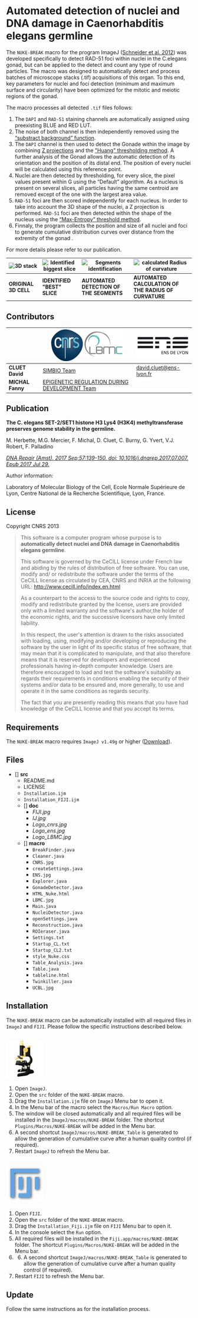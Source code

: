 Automated detection of nuclei and DNA damage in Caenorhabditis elegans germline
===

The `NUKE-BREAK` macro for the program ImageJ ([Schneider et al. 2012](https://www.ncbi.nlm.nih.gov/pmc/articles/PMC5554542/)) was developed specifically to detect RAD-51 foci within nuclei in the C.elegans gonad, but can be applied to the detect and count any type of round particles. The macro was designed to automatically detect and process batches of microscope stacks (.tif) acquisitions of this organ. To this end, key parameters for nuclei and foci detection (minimum and maximum surface and circularity) have been optimized for the mitotic and meiotic regions of the gonad.


The macro processes all detected `.tif` files follows:
1. The `DAPI` and `RAD-51` staining channels are automatically assigned using preexisting BLUE and RED LUT.
2. The noise of both channel is then independently removed using the [“substract background” function](http://ieeexplore.ieee.org/document/1654163/?reload=true).
3. The `DAPI` channel is then used to detect the Gonade within the image by combining [Z projections](https://www.biotechniques.com/biotechniques/BiotechniquesJournal/supplements/2007/July/ImageJ-for-microscopy/biotechniques-42894.html) and the ["Huang" thresholding method](https://pdfs.semanticscholar.org/8906/64d6e7861253bd8c36d0e9079f96c9f22d67.pdf). A further analysis of the Gonad allows the automatic detection of its orientation and the position of its distal end. The position of every nuclei will be calculated using this reference point.
4. Nuclei are then detected by thresholding, for every slice, the pixel values present within G using the “Default” algorithm. As a nucleus is present on several slices, all particles having the same centroid are removed except of the one with the largest area value.
5. `RAD-51` foci are then scored independently for each nucleus. In order to take into account the 3D shape of the nuclei, a Z projection is performed. `RAD-51` foci are then detected within the shape of the nucleus using the [“Max-Entropy” threshold method](https://www.sciencedirect.com/science/article/pii/0734189X85901252).
6. Finnaly, the program collects the position and size of all nuclei and foci to generate cumulative distribution curves over distance from the extremity of the gonad .

For more details please refer to our publication.

|![3D stack](src/doc/3D.jpg)|![Identified biggest slice](src/doc/Slice.jpg)|![Segments identification](src/doc/Identification.jpg)|![calculated Radius of curvature](src/doc/Segment.jpg)
|-------------------------------------|-----------------------------------|-----------------------------------|-----------------------------------|
|**ORIGINAL 3D CELL**   |**IDENTIFIED "BEST" SLICE**   |**AUTOMATED DETECTION OF THE SEGMENTS**   |**AUTOMATED CALCULATION OF THE RADIUS OF CURVATURE**   |

**Contributors**
--

||![CNRS Logo](src/doc/Logo_cnrs.jpg) ![LBMC Logo](src/doc/Logo_LBMC.jpg)|![ENS Logo](src/doc/Logo_ens.jpg) |
|-----------------------------|------------|------------|
|**CLUET David**|[SIMBIO Team](http://www.ens-lyon.fr/LBMC/equipes/simbio/home?set_language=en&cl=en)|[david.cluet@ens-lyon.fr](david.cluet@ens-lyon.fr)|
|**MICHAL Fanny**|[EPIGENETIC REGULATION DURING DEVELOPMENT Team](http://www.ens-lyon.fr/LBMC/equipes/EpiDev)     | |


**Publication**
--


**The C. elegans SET-2/SET1 histone H3 Lys4 (H3K4) methyltransferase preserves genome stability in the germline.**

M. Herbette, M.G. Mercier, F. Michal, D. Cluet, C. Burny, G. Yvert, V.J. Robert, F. Palladino


[*DNA Repair (Amst). 2017 Sep;57:139-150. doi: 10.1016/j.dnarep.2017.07.007. Epub 2017 Jul 29.*](https://www.sciencedirect.com/science/article/pii/S1568786417302707?via%3Dihub)

Author information:

Laboratory of Molecular Biology of the Cell, Ecole Normale Supérieure de Lyon,
Centre National de la Recherche Scientifique, Lyon, France.




License
--

Copyright CNRS 2013


>This software is a computer program whose purpose is to **automatically detect nuclei and DNA damage in Caenorhabditis elegans germline**.
>
>This software is governed by the CeCILL  license under French law and abiding
by the rules of distribution of free software. You can use, modify and/ or
redistribute the software under the terms of the CeCILL license as circulated
by CEA, CNRS and INRIA at the following URL:
http://www.cecill.info/index.en.html
>
>As a counterpart to the access to the source code and  rights to copy, modify
and redistribute granted by the license, users are provided only with a limited
warranty  and the software's author,the holder of the economic rights, and the
successive licensors have only limited liability.
>
>In this respect, the user's attention is drawn to the risks associated with
loading, using, modifying and/or developing or reproducing the software by the
user in light of its specific status of free software, that may mean  that it
is complicated to manipulate, and that also therefore means  that it is
reserved for developers  and  experienced professionals having in-depth
computer knowledge. Users are therefore encouraged to load and test the
software's suitability as regards their requirements in conditions enabling
the security of their systems and/or data to be ensured and, more generally,
to use and operate it in the same conditions as regards security.
>
>The fact that you are presently reading this means that you have had knowledge
of the CeCILL license and that you accept its terms.


**Requirements**
--
The `NUKE-BREAK` macro requires `ImageJ v1.49g` or higher ([Download](https://imagej.nih.gov/ij/download.html)).



**Files**
--
- [] **src**
    - README.md
    - LICENSE
    - `Installation.ijm`
    - `Installation_FIJI.ijm`
    - [] **doc**
        - *FIJI.jpg*
        - *IJ.jpg*
        - *Logo_cnrs.jpg*
        - *Logo_ens.jpg*
        - *Logo_LBMC.jpg*
    - [] **macro**
        - `BreakFinder.java`
        - `Cleaner.java`
        - `CNRS.jpg`
        - `createSettings.java`
        - `ENS.jpg`
        - `Explorer.java`
        - `GonadeDetector.java`
        - `HTML_Nuke.html`
        - `LBMC.jpg`
        - `Main.java`
        - `NucleiDetector.java`
        - `openSettings.java`
        - `Reconstruction.java`
        - `ROIeraser.java`
        - `Settings.txt`
        - `Startup_CL.txt`
        - `Startup_CL2.txt`
        - `style_Nuke.css`
        - `Table_Analysis.java`
        - `Table.java`
        - `tableline.html`
        - `Twinkiller.java`
        - `UCBL.jpg`


**Installation**
--
The `NUKE-BREAK` macro can be automatically installed with all required files in `ImageJ` and `FIJI`. Please follow the specific instructions described below.


![ImageJ Logo](src/doc/IJ.jpg)
---
1. Open `ImageJ`.
2. Open the `src` folder of the `NUKE-BREAK` macro.
3. Drag the `Installation.ijm` file on `ImageJ` Menu bar to open it.
4. In the Menu bar of the macro select the `Macros/Run Macro` option.
5. The window will be closed automatically and all required files will be installed in the `ImageJ/macros/NUKE-BREAK` folder. The shortcut `Plugins/Macros/NUKE-BREAK` will be added in the Menu bar.
6. A second shortcut `ImageJ/macros/NUKE-BREAK_Table` is generated to allow the generation of cumulative curve after a human quality control (if required).
7. Restart `ImageJ` to refresh the Menu bar.


![FIJI Logo](src/doc/FIJI.jpg)
---
1. Open `FIJI`.
2. Open the `src` folder of the `NUKE-BREAK` macro.
3. Drag the `Installation_Fiji.ijm` file on `FIJI` Menu bar to open it.
4. In the console select the `Run` option.
5. All required files will be installed in the `Fiji.app/macros/NUKE-BREAK` folder. The shortcut `Plugins/Macros/NUKE-BREAK` will be added in the Menu bar.
6. 6. A second shortcut `ImageJ/macros/NUKE-BREAK_Table` is generated to allow the generation of cumulative curve after a human quality control (if required).
7. Restart `FIJI` to refresh the Menu bar.


**Update**
---
Follow the same instructions as for the installation process.
